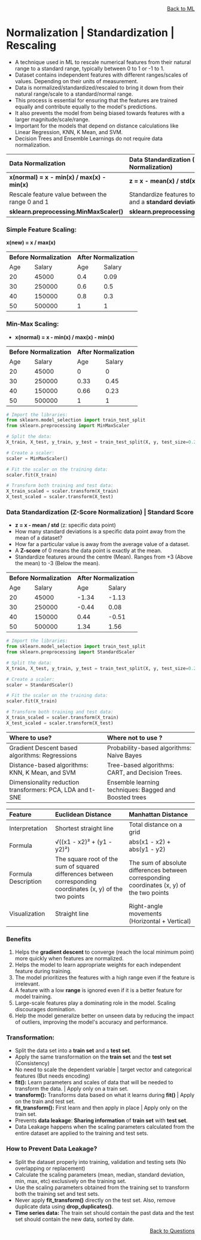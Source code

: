<p align='right'><a align="right" href="https://github.com/KIRANKUMAR7296/Library/blob/main/Machine%20Learning/Machine%20Learning%20Models.md">Back to ML</a></p>

# **Normalization | Standardization | Rescaling**

- A technique used in ML to rescale numerical features from their natural range to a standard range, typically between 0 to 1 or -1 to 1.
- Dataset contains independent features with different ranges/scales of values. Depending on their units of measurement.
- Data is normalized/standardized/rescaled to bring it down from their natural range/scale to a standard/normal range.
- This process is essential for ensuring that the features are trained equally and contribute equally to the model's predictions.
- It also prevents the model from being biased towards features with a larger magnitude/scale/range.
- Important for the models that depend on distance calculations like Linear Regression, KNN, K Mean, and SVM.
- Decision Trees and Ensemble Learnings do not require data normalization.

**Data Normalization** | **Data Standardization (Z Score Normalization)**
:--- | :---
**x(normal) =  x - min(x) / max(x) - min(x)** | **z = x - mean(x) / std(x)**
Rescale feature value between the range 0 and 1 | Standardize features to have a **mean of 0** and a **standard deviation of 1**
**sklearn.preprocessing.MinMaxScaler()** | **sklearn.preprocessing.StandardScaler()**

### **Simple Feature Scaling:**
**x(new) = x / max(x)**
<p>
<table>
  <tr><th colspan=2>Before Normalization</th><th colspan=2>After Normalization</th></tr>
  <tr><td>Age</td><td>Salary</td><td>Age</td><td>Salary</td></tr>
  <tr><td>20</td><td>45000</td><td>0.4</td><td>0.09</td></tr>
  <tr><td>30</td><td>250000</td><td>0.6</td><td>0.5</td></tr>
  <tr><td>40</td><td>150000</td><td>0.8</td><td>0.3</td></tr>
  <tr><td>50</td><td>500000</td><td>1</td><td>1</td></tr>
</table>

### **Min-Max Scaling:**
- **x(normal) = x - min(x) / max(x) - min(x)**

<table>
  <tr><th colspan=2>Before Normalization</th><th colspan=2>After Normalization</th></tr>
  <tr><td>Age</td><td>Salary</td><td>Age</td><td>Salary</td></tr>
  <tr><td>20</td><td>45000</td><td>0</td><td>0</td></tr>
  <tr><td>30</td><td>250000</td><td>0.33</td><td>0.45</td></tr>
  <tr><td>40</td><td>150000</td><td>0.66</td><td>0.23</td></tr>
  <tr><td>50</td><td>500000</td><td>1</td><td>1</td></tr>
</table>

```python
# Import the libraries:
from sklearn.model_selection import train_test_split
from sklearn.preprocessing import MinMaxScaler

# Split the data:
X_train, X_test, y_train, y_test = train_test_split(X, y, test_size=0.2, random_state=42)

# Create a scaler:
scaler = MinMaxScaler()

# Fit the scaler on the training data:
scaler.fit(X_train)

# Transform both training and test data:
X_train_scaled = scaler.transform(X_train)
X_test_scaled = scaler.transform(X_test)
```

### **Data Standardization (Z-Score Normalization) | Standard Score**
- **z = x - mean / std** (z: specific data point)
- How many standard deviations is a specific data point away from the mean of a dataset?
- How far a particular value is away from the average value of a dataset.
- A **Z-score** of 0 means the data point is exactly at the mean.
- Standardize features around the centre (Mean). Ranges from +3 (Above the mean) to -3 (Below the mean).

<table>
  <tr><th colspan=2>Before Normalization</th><th colspan=2>After Normalization</th></tr>
  <tr><td>Age</td><td>Salary</td><td>Age</td><td>Salary</td></tr>
  <tr><td>20</td><td>45000</td><td>-1.34</td><td>-1.13</td></tr>
  <tr><td>30</td><td>250000</td><td>-0.44</td><td>0.08</td></tr>
  <tr><td>40</td><td>150000</td><td>0.44</td><td>-0.51</td></tr>
  <tr><td>50</td><td>500000</td><td>1.34</td><td>1.56</td></tr>
</table>

```python
# Import the libraries:
from sklearn.model_selection import train_test_split
from sklearn.preprocessing import StandardScaler

# Split the data:
X_train, X_test, y_train, y_test = train_test_split(X, y, test_size=0.2, random_state=42)

# Create a scaler:
scaler = StandardScaler()

# Fit the scaler on the training data:
scaler.fit(X_train)

# Transform both training and test data:
X_train_scaled = scaler.transform(X_train)
X_test_scaled = scaler.transform(X_test)
```

Where to **use**? | Where **not** to **use** ?
:--- | :---
Gradient Descent based algorithms: Regressions | Probability-based algorithms: Naive Bayes
Distance-based algorithms: KNN, K Mean, and SVM | Tree-based algorithms: CART, and Decision Trees.  
Dimensionality reduction transformers: PCA, LDA and t-SNE | Ensemble learning techniques: Bagged and Boosted trees

Feature |	Euclidean Distance | Manhattan Distance
:--- | :--- | :---
Interpretation | Shortest straight line |	Total distance on a grid
Formula |	√((x1 - x2)² + (y1 - y2)²) |	abs(x1 - x2) + abs(y1 - y2)
Formula Description | The square root of the sum of squared differences between corresponding coordinates (x, y) of the two points | The sum of absolute differences between corresponding coordinates (x, y) of the two points
Visualization | Straight line	| Right-angle movements (Horizontal + Vertical)

### **Benefits** 
1. Helps the **gradient descent** to converge (reach the local minimum point) more quickly when features are normalized.
2. Helps the model to learn appropriate weights for each independent feature during training.
3. The model prioritizes the features with a high range even if the feature is irrelevant.
4. A feature with a low **range** is ignored even if it is a better feature for model training.
5. Large-scale features play a dominating role in the model. Scaling discourages domination.
6. Help the model generalize better on unseen data by reducing the impact of outliers, improving the model's accuracy and performance.

### **Transformation:**
- Split the data set into a **train set** and a **test set**.
- Apply the same transformation on the **train set** and the **test set** (Consistency)
- No need to scale the dependent variable | target vector and categorical features (But needs encoding)
- **fit():** Learn parameters and scales of data that will be needed to transform the data. | Apply only on a train set.
- **transform():** Transforms data based on what it learns during **fit()** | Apply on the train and test set.
- **fit_transform():** First learn and then apply in place | Apply only on the train set.
- Prevents **data leakage**: **Sharing information** of **train set** with **test set**.
- Data Leakage happens when the scaling parameters calculated from the entire dataset are applied to the training and test sets. 

### **How to Prevent Data Leakage?**
- Split the dataset properly into training, validation and testing sets (No overlapping or replacement)
- Calculate the scaling parameters (mean, median, standard deviation, min, max, etc) exclusively on the training set.
- Use the scaling parameters obtained from the training set to transform both the training set and test sets.
- Never apply **fit_transform()** directly on the test set. Also, remove duplicate data using **drop_duplicates()**.
- **Time series data:** The train set should contain the past data and the test set should contain the new data, sorted by date.

<p align='right'><a align="right" href="https://github.com/KIRANKUMAR7296/Library/blob/main/Interview.md">Back to Questions</a></p>
